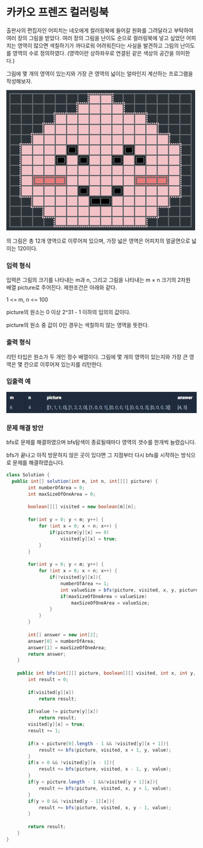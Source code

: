 # 카카오 프렌즈 컬러링북

출판사의 편집자인 어피치는 네오에게 컬러링북에 들어갈 원화를 그려달라고 부탁하여 여러 장의 그림을 받았다. 여러 장의 그림을 난이도 순으로 컬러링북에 넣고 싶었던 어피치는 영역이 많으면 색칠하기가 까다로워 어려워진다는 사실을 발견하고 그림의 난이도를 영역의 수로 정의하였다. (영역이란 상하좌우로 연결된 같은 색상의 공간을 의미한다.)

그림에 몇 개의 영역이 있는지와 가장 큰 영역의 넓이는 얼마인지 계산하는 프로그램을 작성해보자.

![컬러링북_apeach](/Images/컬러링북_apeach.png)

의 그림은 총 12개 영역으로 이루어져 있으며, 가장 넓은 영역은 어피치의 얼굴면으로 넓이는 120이다.

### 입력 형식
입력은 그림의 크기를 나타내는 m과 n, 그리고 그림을 나타내는 m × n 크기의 2차원 배열 picture로 주어진다. 제한조건은 아래와 같다.

1 <= m, n <= 100

picture의 원소는 0 이상 2^31 - 1 이하의 임의의 값이다.

picture의 원소 중 값이 0인 경우는 색칠하지 않는 영역을 뜻한다.

### 출력 형식
리턴 타입은 원소가 두 개인 정수 배열이다. 그림에 몇 개의 영역이 있는지와 가장 큰 영역은 몇 칸으로 이루어져 있는지를 리턴한다.

### 입출력 예
![컬러링북_input](/Images/컬러링북_input.jpg)

### 문제 해결 방안
bfs로 문제를 해결하였으며 bfs탐색이 종료될때마다 영역의 갯수를 한개씩 늘렸습니다.

bfs가 끝나고 아직 방문하지 않은 곳이 있다면 그 지점부터 다시 bfs를 시작하는 방식으로 문제를 해결하였습니다.

```java
class Solution {
  public int[] solution(int m, int n, int[][] picture) {
        int numberOfArea = 0;
        int maxSizeOfOneArea = 0;

        boolean[][] visited = new boolean[m][n];

        for(int y = 0; y < m; y++) {
            for (int x = 0; x < n; x++) {
                if(picture[y][x] == 0)
                    visited[y][x] = true;
            }
        }

        for(int y = 0; y < m; y++) {
            for (int x = 0; x < n; x++) {
                if(!visited[y][x]){
                    numberOfArea += 1;
                    int valueSize = bfs(picture, visited, x, y, picture[y][x]);
                    if(maxSizeOfOneArea < valueSize)
                        maxSizeOfOneArea = valueSize;
                }
            }
        }

        int[] answer = new int[2];
        answer[0] = numberOfArea;
        answer[1] = maxSizeOfOneArea;
        return answer;
    }

    public int bfs(int[][] picture, boolean[][] visited, int x, int y, int value){
        int result = 0;

        if(visited[y][x])
            return result;

        if(value != picture[y][x])
            return result;
        visited[y][x] = true;
        result += 1;

        if(x < picture[0].length - 1 && !visited[y][x + 1]){
            result += bfs(picture, visited, x + 1, y, value);
        }
        if(x > 0 && !visited[y][x - 1]){
            result += bfs(picture, visited, x - 1, y, value);
        }
        if(y < picture.length - 1 &&!visited[y + 1][x]){
            result += bfs(picture, visited, x, y + 1, value);
        }
        if(y > 0 && !visited[y - 1][x]){
            result += bfs(picture, visited, x, y - 1, value);
        }

        return result;
    }
}
```
